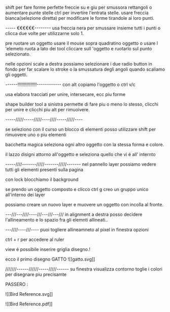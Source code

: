 shift per fare forme perfette
freccie su e giu per smussora rettangoli o aumentare punte stelle
ctrl per invertire l'entrata stelle.
usare freccia bianca(selezione diretta) per modificare le forme tirandole ai loro punti.

----- €€€€€€--------
usa freccia nera per smussare insieme tutti i punti o clicca due volte per utilizzarne solo 1.

pre ruotare un oggetto usare il mouse sopra quadratino oggetto o usare l 'elemeto ruota a lato dei tool cliccare sull 'oggetto e ruotarlo sul punto selezionato.

nelle opzioni scale a destra possiamo selezionare i due radio button in fondo per far scalare lo stroke o la smussatura degli angoli quando scaliamo gli oggetti.

------!!!!!!!!!!!!!!!------------
con alt copiamo l'oggetto o ctrl v/c

usa elabora tracciati per unire, intersecare, ecc piu forme

shape builder tool a sinistra permette di fare piu o meno lo stesso, clicchi per unire e clicchi piu alt per rimuoivere.

-----/////-----/////----////-----/////----

se seleziono con il curso un blocco di elementi posso utilizzare shift per rimuovere uno o piu elementi

bacchetta magica seleziona ogni altro oggetto con la stessa forma e colore.

il lazzo disigni attorno all'oggetto e seleziona quello che vi é all' internto 

-----////-------/////-------/////-------
nel pannello layer possiamo vedere tutti gli elementi presenti sulla pagina

con lock blocchiamo il background

se prendo un oggetto composto e clicco ctrl g creo un gruppo unico all'interno dei layer

possiamo creare un nuovo layer e muovere un oggetto con incolla al fronte.

---///---////----///---///---///
in alignment a destra posso decidere l'allineamento e lo spazio fra gli elemnti allineati..

---////----///----
puoi togliere allineamneto al pixel in finestra opzioni

ctrl + r per accedere al ruler

view é possibile inserire griglia disegno.!


ecco il primo disegno GATTO ![[gatto.svg]]

///////------//////-----/////------
su finestra visualizza contorno toglie i colori per disegnare piu precisamte

PASSERO : 

![[Bird Reference.svg]]


![[Bird Reference.pdf]]